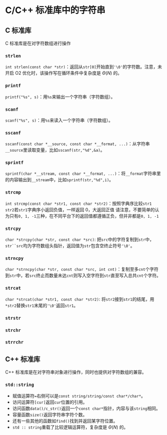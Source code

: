 # C/C++ 标准库中的字符串

## C 标准库

C 标准库是在对字符数组进行操作

### `strlen`

`int strlen(const char *str)`：返回从`str[0]`开始直到`'\0'`的字符数。注意，未开启 O2 优化时，该操作写在循环条件中复杂度是 $\Theta(N)$ 的。

### `printf`

`printf("%s", s)`：用`%s`来输出一个字符串（字符数组）。

### `scanf`

`scanf("%s", s)`：用`%s`来读入一个字符串（字符数组）。

### `sscanf`

`sscanf(const char *__source, const char *__format, ...)`：从字符串`__source`里读取变量，比如`sscanf(str,"%d",&a)`。

### `sprintf`

`sprintf(char *__stream, const char *__format, ...)`：将`__format`字符串里的内容输出到`__stream`中，比如`sprintf(str,"%d",i)`。

### `strcmp`

`int strcmp(const char *str1, const char *str2)`：按照字典序比较`str1 str2`若`str1`字典序小返回负值，一样返回 0，大返回正值 请注意，不要简单的认为只有`0, 1, -1`三种，在不同平台下的返回值都遵循正负，但并非都是`0, 1, -1`

### `strcpy`

`char *strcpy(char *str, const char *src)`: 把`src`中的字符复制到`str`中，`str``src`均为字符数组头指针，返回值为`str`包含空终止符号`'\0'`。

### `strncpy`

`char *strncpy(char *str, const char *src, int cnt)`：复制至多`cnt`个字符到`str`中，若`src`终止而数量未达`cnt`则写入空字符到`str`直至写入总共`cnt`个字符。

### `strcat`

`char *strcat(char *str1, const char *str2)`: 将`str2`接到`str1`的结尾，用`*str2`替换`str1`末尾的`'\0'`返回`str1`。

### `strstr`

### `strchr`

### `strrchr`

## C++ 标准库

C++ 标准库是在对字符串对象进行操作，同时也提供对字符数组的兼容。

### `std::string`

-   赋值运算符`=`右侧可以是`const string/string/const char*/char*`。
-   访问运算符`[cur]`返回`cur`位置的引用。
-   访问函数`data()/c_str()`返回一个`const char*`指针，内容与该`string`相同。
-   容量函数`size()`返回字符串字符个数。
-   还有一些其他的函数如`find()`找到并返回某字符位置。
-   `std :: string`重载了比较逻辑运算符，复杂度是 $\Theta(N)$ 的。
